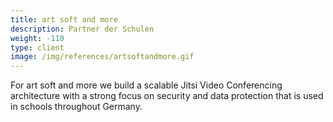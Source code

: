 ```yaml
---
title: art soft and more
description: Partner der Schulen
weight: -110
type: client
image: /img/references/artsoftandmore.gif
---
```


For art soft and more we build a scalable Jitsi Video Conferencing architecture with a strong focus on security and data protection that is used in schools throughout Germany.
